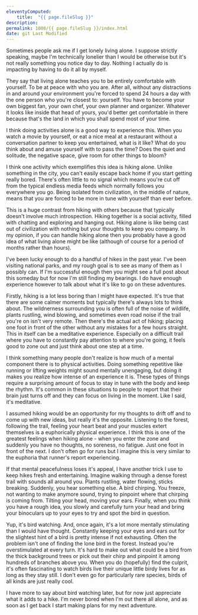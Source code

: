 ```yaml
---
eleventyComputed:
    title:  "{{ page.fileSlug }}"
description: 
permalink: 1000/{{ page.fileSlug }}/index.html
date: git Last Modified
---
```


Sometimes people ask me if I get lonely living alone. I suppose strictly speaking, maybe I'm technically lonelier than I would be otherwise but it's not really something you notice day to day. Nothing I actually do is impacting by having to do it all by myself.

They say that living alone teaches you to be entirely comfortable with yourself. To be at peace with who you are. After all, without any distractions in and around your environment you're forced to spend 24 hours a day with the one person who you're closest to: yourself. You have to become your own biggest fan, your own chef, your own planner and organizer. Whatever it looks like inside that head of yours, you'd better get comfortable in there because that's the land in which you shall spend most of your time.

I think doing activities alone is a good way to experience this. When you watch a movie by yourself, or eat a nice meal at a restaurant without a conversation partner to keep you entertained, what is it like? What do you think about and amuse yourself with to pass the time? Does the quiet and solitude, the negative space, give room for other things to bloom?

I think one activity which exemplifies this idea is hiking alone. Unlike something in the city, you can't easily escape back home if you start getting really bored. There's often little to no signal which means you're cut off from the typical endless media feeds which normally follows you everywhere you go. Being isolated from civilization, in the middle of nature, means that you are forced to be more in tune with yourself than ever before.

This is a huge contrast from hiking with others because that typically doesn't involve much introspection. Hiking together is a social activity, filled with chatting and exploring and hanging out. Hiking alone is like being cast out of civilization with nothing but your thoughts to keep you company. In my opinion, if you can handle hiking alone then you probably have a good idea of what living alone might be like (although of course for a period of months rather than hours).

I've been lucky enough to do a handful of hikes in the past year. I've been visiting national parks, and my rough goal is to see as many of them as I possibly can. If I'm successful enough then you might see a full post about this someday but for now I'm still finding my bearings. I do have enough experience however to talk about what it's like to go on these adventures.

Firstly, hiking is a lot less boring than I might have expected. It's true that there are some calmer moments but typically there's always lots to think about. The wildnerness surrounding you is often full of the noise of wildlife, plants rustling, wind blowing, and sometimes even road noise if the trail you're on isn't very remote. Then there's the actual act of hiking; placing one foot in front of the other without any mistakes for a few hours straight. This in itself can be a meditative experience. Especially on a difficult trail where you have to constantly pay attention to where you're going, it feels good to zone out and just think about one step at a time.

I think something many people don't realize is how much of a mental component there is to physical activities. Doing something repetitive like running or lifting weights might sound mentally unengaging, but doing it makes you realize how intense of an experience it is. These types of things require a surprising amount of focus to stay in tune with the body and keep the rhythm. It's common in these situations to people to report that their brain just turns off and they can focus on living in the moment. Like I said, it's meditative.

I assumed hiking would be an opportunity for my thoughts to drift off and to come up with new ideas, but really it's the opposite. Listening to the forest, following the trail, feeling your heart beat and your muscles extert themselves is a euphorically physical experience. I think this is one of the greatest feelings when hiking alone - when you enter the zone and suddenly you have no thoughts, no soreness, no fatigue. Just one foot in front of the next. I don't often go for runs but I imagine this is very similar to the euphoria that runner's report experiencing.

If that mental peacefulness loses it's appeal, I have another trick I use to keep hikes fresh and entertaining. Imagine walking through a dense forest trail with sounds all around you. Plants rustling, water flowing, sticks breaking. Suddenly, you hear something else. A bird chirping. You freeze, not wanting to make anymore sound, trying to pinpoint where that chirping is coming from. Tilting your head, moving your ears. Finally, when you think you have a rough idea, you slowly and carefully turn your head and bring your binoculars up to your eyes to try and spot the bird in question.

Yup, it's bird watching. And, once again, it's a lot more mentally stimulating than I would have thought. Constantly keeping your eyes and ears out for the slightest hint of a bird is pretty intense if not exhausting. Often the problem isn't one of finding the lone bird in the forest. Instead you're overstimulated at every turn. It's hard to make out what could be a bird from the thick background trees or pick out their chirp and pinpoint it among hundreds of branches above you. When you do (hopefully) find the culprit, it's often fascinating to watch birds live their unique little birdy lives for as long as they stay still. I don't even go for particularly rare species, birds of all kinds are just really cool.

I have more to say about bird watching later, but for now just appreciate what it adds to a hike. I'm never bored when I'm out there all alone, and as soon as I get back I start making plans for my next adventure.